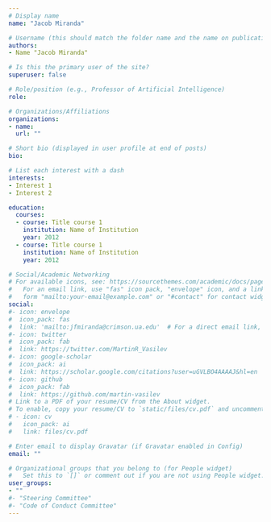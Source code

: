 ```yaml
---
# Display name
name: "Jacob Miranda"

# Username (this should match the folder name and the name on publications)
authors:
- Name "Jacob Miranda"

# Is this the primary user of the site?
superuser: false

# Role/position (e.g., Professor of Artificial Intelligence)
role:

# Organizations/Affiliations
organizations:
- name: 
  url: ""

# Short bio (displayed in user profile at end of posts)
bio: 

# List each interest with a dash
interests:
- Interest 1
- Interest 2

education:
  courses:
  - course: Title course 1
    institution: Name of Institution
    year: 2012
  - course: Title course 1
    institution: Name of Institution
    year: 2012

# Social/Academic Networking
# For available icons, see: https://sourcethemes.com/academic/docs/page-builder/#icons
#   For an email link, use "fas" icon pack, "envelope" icon, and a link in the
#   form "mailto:your-email@example.com" or "#contact" for contact widget.
social:
#- icon: envelope
#  icon_pack: fas
#  link: 'mailto:jfmiranda@crimson.ua.edu'  # For a direct email link, use "mailto:test@example.org".
#- icon: twitter
#  icon_pack: fab
#  link: https://twitter.com/MartinR_Vasilev
#- icon: google-scholar
#  icon_pack: ai
#  link: https://scholar.google.com/citations?user=uGVLBO4AAAAJ&hl=en
#- icon: github
#  icon_pack: fab
#  link: https://github.com/martin-vasilev
# Link to a PDF of your resume/CV from the About widget.
# To enable, copy your resume/CV to `static/files/cv.pdf` and uncomment the lines below.
# - icon: cv
#   icon_pack: ai
#   link: files/cv.pdf

# Enter email to display Gravatar (if Gravatar enabled in Config)
email: ""

# Organizational groups that you belong to (for People widget)
#   Set this to `[]` or comment out if you are not using People widget.
user_groups:
- ""
#- "Steering Committee"
#- "Code of Conduct Committee"
---
```


